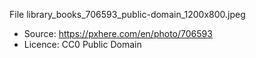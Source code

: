 
File library_books_706593_public-domain_1200x800.jpeg

* Source: https://pxhere.com/en/photo/706593
* Licence:  CC0 Public Domain
